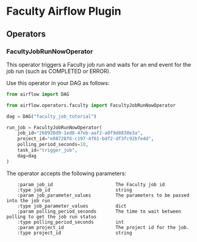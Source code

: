 # Faculty Airflow Plugin

## Operators

### FacultyJobRunNowOperator

This operator triggers a Faculty job run and waits for an end event
for the job run (such as COMPLETED or ERROR).

Use this operator in your DAG as follows:

```py
from airflow import DAG

from airflow.operators.faculty import FacultyJobRunNowOperator

dag = DAG("faculty_job_tutorial")

run_job = FacultyJobRunNowOperator(
    job_id="260938d9-1ed8-47eb-aaf2-a0f9d8830e3a",
    project_id="e88728f6-c197-4f01-bdf2-df3fc92bfe4d",
    polling_period_seconds=10,
    task_id="trigger_job",
    dag=dag
)
```

The operator accepts the following parameters:

```
    :param job_id                       The Faculty job id
    :type job_id                        string
    :param job_parameter_values         The parameters to be passed into the job run
    :type job_parameter_values          dict
    :param polling_period_seconds       The time to wait between polling to get the job run status
    :type polling_period_seconds        int
    :param project_id                   The project id for the job. 
    :type project_id                    string
```
